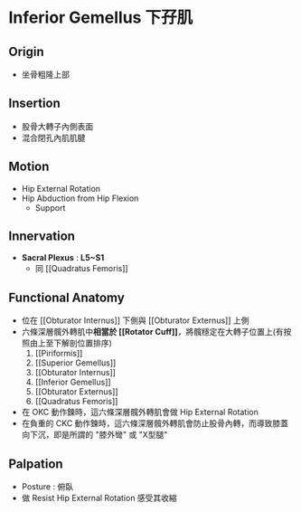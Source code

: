 # Inferior Gemellus 下孖肌
## Origin
* 坐骨粗隆上部  

## Insertion
* 股骨大轉子內側表面
* 混合閉孔內肌肌腱  

## Motion
* Hip External Rotation
* Hip Abduction from Hip Flexion
	* Support  

## Innervation
* **Sacral Plexus** : **L5~S1**
	* 同 [[Quadratus Femoris]]  

## Functional Anatomy
* 位在 [[Obturator Internus]] 下側與 [[Obturator Externus]] 上側
* 六條深層髖外轉肌中**相當於 [[Rotator Cuff]]**，將髖穩定在大轉子位置上(有按照由上至下解剖位置排序)
	1. [[Piriformis]]
	2. [[Superior Gemellus]]
	3. [[Obturator Internus]]
	4. [[Inferior Gemellus]]
	5. [[Obturator Externus]]
	6. [[Quadratus Femoris]]
* 在 OKC 動作鍊時，這六條深層髖外轉肌會做 Hip External Rotation
* 在負重的 CKC 動作鍊時，這六條深層髖外轉肌會防止股骨內轉，而導致膝蓋向下沉，即是所謂的 "膝外彎" 或 "X型腿"  

## Palpation
* Posture : 俯臥
* 做 Resist Hip External Rotation 感受其收縮